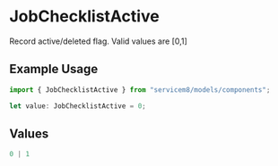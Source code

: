 # JobChecklistActive

Record active/deleted flag.  Valid values are [0,1]

## Example Usage

```typescript
import { JobChecklistActive } from "servicem8/models/components";

let value: JobChecklistActive = 0;
```

## Values

```typescript
0 | 1
```